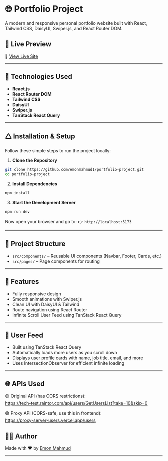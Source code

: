 # 🌐 Portfolio Project

A modern and responsive personal portfolio website built with React, Tailwind CSS, DaisyUI, Swiper.js, and React Router DOM.

## 🚀 Live Preview

🔗 [View Live Site](https://your-live-link.com)

---

## 💠 Technologies Used

* **React.js**
* **React Router DOM**
* **Tailwind CSS**
* **DaisyUI**
* **Swiper.js**
* **TanStack React Query**

---

## 🛆 Installation & Setup

Follow these simple steps to run the project locally:

1. **Clone the Repository**

```bash
git clone https://github.com/emonmahmud1/portfolio-project.git
cd portfolio-project
```

2. **Install Dependencies**

```bash
npm install
```

3. **Start the Development Server**

```bash
npm run dev
```

Now open your browser and go to:
👉 `http://localhost:5173`

---

## 📁 Project Structure

* `src/components/` – Reusable UI components (Navbar, Footer, Cards, etc.)
* `src/pages/` – Page components for routing

---

## 📌 Features

* Fully responsive design
* Smooth animations with Swiper.js
* Clean UI with DaisyUI & Tailwind
* Route navigation using React Router
* Infinite Scroll User Feed using TanStack React Query

---

## 🔄 User Feed

* Built using TanStack React Query
* Automatically loads more users as you scroll down
* Displays user profile cards with name, job title, email, and more
* Uses IntersectionObserver for efficient infinite loading

---
## 🌐 APIs Used

🟡 Original API (has CORS restrictions):  
https://tech-test.raintor.com/api/users/GetUsersList?take=10&skip=0

🟢 Proxy API (CORS-safe, use this in frontend):  
https://proxy-server-users.vercel.app/users

## 🧑‍💻 Author

Made with ❤️ by [Emon Mahmud](https://github.com/emonmahmud1)

---

